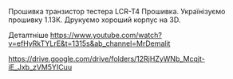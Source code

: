 Прошивка транзистор тестера LCR-T4 Прошивка. Українізуємо прошивку 1.13К. Друкуємо хороший корпус на 3D.

Деталтніше 
https://www.youtube.com/watch?v=efHyRkTYLrE&t=1315s&ab_channel=MrDemalit

https://drive.google.com/drive/folders/12RjHZyWNb_Mcqjt-iE_Jxb_zVM5YICuu

